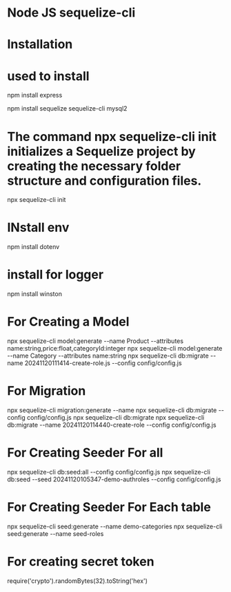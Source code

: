 # Node JS sequelize-cli


# Installation

# used to install
npm install express

npm install sequelize sequelize-cli mysql2   

 # The command npx sequelize-cli init initializes a Sequelize project by creating the necessary folder structure and configuration files.
npx sequelize-cli init

# INstall env
npm install dotenv

# install  for logger
npm install winston

# For Creating a Model
npx sequelize-cli model:generate --name Product --attributes name:string,price:float,categoryId:integer
npx sequelize-cli model:generate --name Category --attributes name:string
npx sequelize-cli db:migrate --name 20241120111414-create-role.js --config config/config.js 



# For Migration 
npx sequelize-cli migration:generate --name
npx sequelize-cli db:migrate --config config/config.js
npx sequelize-cli db:migrate
npx sequelize-cli db:migrate --name 20241120114440-create-role --config config/config.js

# For Creating Seeder For all

npx sequelize-cli db:seed:all --config config/config.js
npx sequelize-cli db:seed --seed 20241120105347-demo-authroles --config config/config.js


# For Creating Seeder For Each table

npx sequelize-cli seed:generate --name demo-categories
npx sequelize-cli seed:generate --name seed-roles


# For creating secret token
require('crypto').randomBytes(32).toString('hex')
